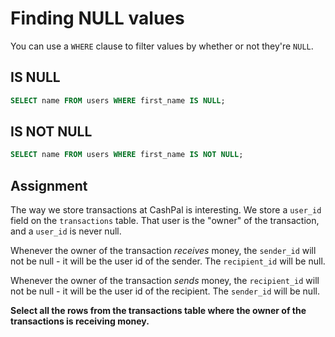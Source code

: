 # Finding NULL values

You can use a `WHERE` clause to filter values by whether or not they're `NULL`.

## IS NULL

```SQL
SELECT name FROM users WHERE first_name IS NULL;
```

## IS NOT NULL

```SQL
SELECT name FROM users WHERE first_name IS NOT NULL;
```

## Assignment

The way we store transactions at CashPal is interesting. We store a `user_id` field on the `transactions` table. That user is the "owner" of the transaction, and a `user_id` is never null.

Whenever the owner of the transaction *receives* money, the `sender_id` will not be null - it will be the user id of the sender. The `recipient_id` will be null.

Whenever the owner of the transaction *sends* money, the `recipient_id` will not be null - it will be the user id of the recipient. The `sender_id` will be null.

**Select all the rows from the transactions table where the owner of the transactions is receiving money.**

